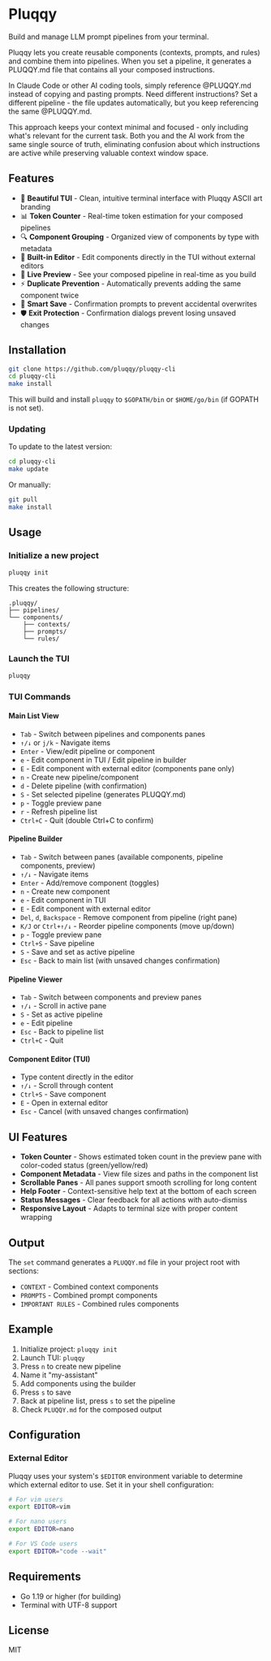 # Pluqqy

Build and manage LLM prompt pipelines from your terminal.

Pluqqy lets you create reusable components (contexts, prompts, and rules) and combine them into pipelines. When you set a pipeline, it generates a PLUQQY.md file that contains all your composed instructions.

In Claude Code or other AI coding tools, simply reference @PLUQQY.md instead of copying and pasting prompts. Need different instructions? Set a different pipeline - the file updates automatically, but you keep referencing the same @PLUQQY.md.

This approach keeps your context minimal and focused - only including what's relevant for the current task. Both you and the AI work from the same single source of truth, eliminating confusion about which instructions are active while preserving valuable context window space.

## Features

- 🎨 **Beautiful TUI** - Clean, intuitive terminal interface with Pluqqy ASCII art branding
- 📊 **Token Counter** - Real-time token estimation for your composed pipelines
- 🔍 **Component Grouping** - Organized view of components by type with metadata
- 📝 **Built-in Editor** - Edit components directly in the TUI without external editors
- 🔄 **Live Preview** - See your composed pipeline in real-time as you build
- ⚡ **Duplicate Prevention** - Automatically prevents adding the same component twice
- 💾 **Smart Save** - Confirmation prompts to prevent accidental overwrites
- 🛡️ **Exit Protection** - Confirmation dialogs prevent losing unsaved changes

## Installation

```bash
git clone https://github.com/pluqqy/pluqqy-cli
cd pluqqy-cli
make install
```

This will build and install `pluqqy` to `$GOPATH/bin` or `$HOME/go/bin` (if GOPATH is not set).

### Updating

To update to the latest version:

```bash
cd pluqqy-cli
make update
```

Or manually:

```bash
git pull
make install
```

## Usage

### Initialize a new project

```bash
pluqqy init
```

This creates the following structure:

```
.pluqqy/
├── pipelines/
└── components/
    ├── contexts/
    ├── prompts/
    └── rules/
```

### Launch the TUI

```bash
pluqqy
```

### TUI Commands

#### Main List View

- `Tab` - Switch between pipelines and components panes
- `↑/↓` or `j/k` - Navigate items
- `Enter` - View/edit pipeline or component
- `e` - Edit component in TUI / Edit pipeline in builder
- `E` - Edit component with external editor (components pane only)
- `n` - Create new pipeline/component
- `d` - Delete pipeline (with confirmation)
- `S` - Set selected pipeline (generates PLUQQY.md)
- `p` - Toggle preview pane
- `r` - Refresh pipeline list
- `Ctrl+C` - Quit (double Ctrl+C to confirm)

#### Pipeline Builder

- `Tab` - Switch between panes (available components, pipeline components, preview)
- `↑/↓` - Navigate items
- `Enter` - Add/remove component (toggles)
- `n` - Create new component
- `e` - Edit component in TUI
- `E` - Edit component with external editor
- `Del`, `d`, `Backspace` - Remove component from pipeline (right pane)
- `K/J` or `Ctrl+↑/↓` - Reorder pipeline components (move up/down)
- `p` - Toggle preview pane
- `Ctrl+S` - Save pipeline
- `S` - Save and set as active pipeline
- `Esc` - Back to main list (with unsaved changes confirmation)

#### Pipeline Viewer

- `Tab` - Switch between components and preview panes
- `↑/↓` - Scroll in active pane
- `S` - Set as active pipeline
- `e` - Edit pipeline
- `Esc` - Back to pipeline list
- `Ctrl+C` - Quit

#### Component Editor (TUI)

- Type content directly in the editor
- `↑/↓` - Scroll through content
- `Ctrl+S` - Save component
- `E` - Open in external editor
- `Esc` - Cancel (with unsaved changes confirmation)

## UI Features

- **Token Counter** - Shows estimated token count in the preview pane with color-coded status (green/yellow/red)
- **Component Metadata** - View file sizes and paths in the component list
- **Scrollable Panes** - All panes support smooth scrolling for long content
- **Help Footer** - Context-sensitive help text at the bottom of each screen
- **Status Messages** - Clear feedback for all actions with auto-dismiss
- **Responsive Layout** - Adapts to terminal size with proper content wrapping

## Output

The `set` command generates a `PLUQQY.md` file in your project root with sections:

- `CONTEXT` - Combined context components
- `PROMPTS` - Combined prompt components  
- `IMPORTANT RULES` - Combined rules components

## Example

1. Initialize project: `pluqqy init`
2. Launch TUI: `pluqqy`
3. Press `n` to create new pipeline
4. Name it "my-assistant"
5. Add components using the builder
6. Press `s` to save
7. Back at pipeline list, press `s` to set the pipeline
8. Check `PLUQQY.md` for the composed output

## Configuration

### External Editor

Pluqqy uses your system's `$EDITOR` environment variable to determine which external editor to use. Set it in your shell configuration:

```bash
# For vim users
export EDITOR=vim

# For nano users
export EDITOR=nano

# For VS Code users
export EDITOR="code --wait"
```

## Requirements

- Go 1.19 or higher (for building)
- Terminal with UTF-8 support

## License

MIT
